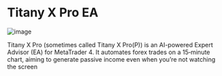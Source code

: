 # Titany X Pro EA

![image](https://github.com/user-attachments/assets/072ce424-58a7-488b-8220-34ac290a5e42)


Titany X Pro (sometimes called Titany X Pro(P)) is an AI-powered Expert Advisor (EA) for MetaTrader 4. It automates forex trades on a 15‑minute chart, aiming to generate passive income even when you’re not watching the screen
